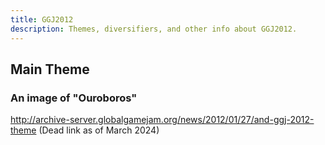```yaml
---
title: GGJ2012
description: Themes, diversifiers, and other info about GGJ2012.
---
```


## Main Theme
### An image of "Ouroboros"
http://archive-server.globalgamejam.org/news/2012/01/27/and-ggj-2012-theme
(Dead link as of March 2024)


